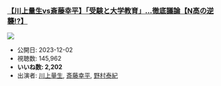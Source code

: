 ### [【川上量生vs斎藤幸平】「受験と大学教育」…徹底議論【N高の逆襲!?】](https://www.youtube.com/watch?v=kcOwtRQjXk0)
[![](https://img.youtube.com/vi/kcOwtRQjXk0/sddefault.jpg)](https://www.youtube.com/watch?v=kcOwtRQjXk0)
-   公開日: 2023-12-02
-   視聴数: 145,962
-   **いいね数: 2,202**
-   出演者: [川上量生](/rehacq_fan/people/川上量生 "wikilink"), [斎藤幸平](/rehacq_fan/people/斎藤幸平 "wikilink"), [野村泰紀](/rehacq_fan/people/野村泰紀 "wikilink")
